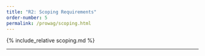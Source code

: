 ```yaml
---
title: "R2: Scoping Requirements"
order-number: 5
permalink: /prowag/scoping.html
---
```


{% include_relative scoping.md %}

---
